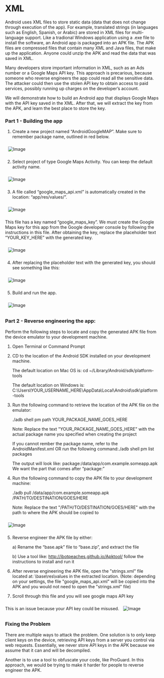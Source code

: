 # XML

Android uses XML files to store static data (data that does not change through execution of the app). For example, translated strings (in languages such as English, Spanish, or Arabic) are stored in XML files for multi-language support. Like a tradional Windows application using a .exe file to install the software, an Android app is packaged into an APK file. The APK files are compressed files that contain many XML and Java files, that make up the application.  Anyone could unzip the APK and read the data that was saved in XML. 

Many developers store important information in XML, such as an Ads number or a Google Maps API key. This approach is precarious, because someone who reverse engineers the app could read all the sensitive data. The attacker could then use the stolen API key to obtain access to paid services, possibly running up charges on the developer’s account. 

We will demonstrate how to build an Android app that displays Google Maps with the API key saved in the XML. After that, we will extract the key from the APK, and learn the best place to store the key.

### Part 1 - Building the app

1.	Create a new project named “AndroidGoogleMAP”. Make sure to remember package name, outlined in red below.

<img style="margin:10px;" src="https://github.com/dan7800/VulnerableAndroidAppOracle/blob/master/Pictures/XML/image1.png" alt="Image">

2.	Select project of type Google Maps Activity. You can keep the default activity name. 

<img style="margin:10px;" src="https://github.com/dan7800/VulnerableAndroidAppOracle/blob/master/Pictures/XML/image2.png" alt="Image">

3.	A file called “google_maps_api.xml” is automatically created in the location: “app/res/values/”.

<img style="margin:10px;" src="https://github.com/dan7800/VulnerableAndroidAppOracle/blob/master/Pictures/XML/image10.png" alt="Image">

This file has a key named “google_maps_key”. We must create the Google Maps key for this app from the Google developer console by following the instructions in this file. 
After obtaining the key, replace the placeholder text “YOUR_KEY_HERE” with the generated key.  

<img style="margin:10px;" src="https://github.com/dan7800/VulnerableAndroidAppOracle/blob/master/Pictures/XML/image3.png" alt="Image">

4. After replacing the placeholder text with the generated key, you should see something like this:

<img style="margin:10px;" src="https://github.com/dan7800/VulnerableAndroidAppOracle/blob/master/Pictures/XML/image4.png" alt="Image">

5.	Build and run the app.

<img style="margin:10px;" src="https://github.com/dan7800/VulnerableAndroidAppOracle/blob/master/Pictures/XML/image5.png" alt="Image">


### Part 2 - Reverse engineering the app:

Perform the following steps to locate and copy the generated APK file from the device emulator to your development machine.

1. Open Terminal or Command Prompt

2. CD to the location of the Android SDK installed on your development machine.

	The default location on Mac OS is: cd ~/Library/Android/sdk/platform-tools
	
	The default location on Windows is: C:\Users\YOUR_USERNAME_HERE\AppData\Local\Android\sdk\platform-tools

3. Run the following command to retrieve the location of the APK file on the emulator:

	./adb shell pm path YOUR_PACKAGE_NAME_GOES_HERE
	
	Note: Replace the text "YOUR_PACKAGE_NAME_GOES_HERE" with the actual package name you specified when creating the project
	
	If you cannot rember the package name, refer to the AndroidManifest.xml OR run the following command:./adb shell pm list packages
	
	The output will look like: package:/data/app/com.example.someapp.apk 
	We want the part that comes after “package:”
	
4.	Run the following command to copy the APK file to your development machine:
	
	./adb pull /data/app/com.example.someapp.apk /PATH/TO/DESTINATION/GOES/HERE
	
	Note: Replace the text "/PATH/TO/DESTINATION/GOES/HERE" with the path to where the APK should be copied to

<img style="margin:10px;" src="https://github.com/dan7800/VulnerableAndroidAppOracle/blob/master/Pictures/XML/image6.png" alt="Image">

5.	Reverse engineer the APK file by either:

	a)	Rename the “base.apk” file to “base.zip”, and extract the file
	
	b)	Use a tool like: http://ibotpeaches.github.io/Apktool/ follow the instructions to install and run it
	
6. After reverse engineering the APK file, open the "strings.xml" file located at: \base\res\values in the extracted location. (Note: depending on your settings, the file "google_maps_api.xml" will be copied into the APK and you would not need to open the "strings.xml" file)

7. Scroll through this file and you will see google maps API key 


This is an issue because your API key could be misused.
<img style="margin:10px;" src="https://github.com/dan7800/VulnerableAndroidAppOracle/blob/master/Pictures/XML/image11.png" alt="Image">

### Fixing the Problem

There are multiple ways to attack the problem. One solution is to only keep client keys on the device, retrieving API keys from a server you control via web requests. Essentially, we never store API keys in the APK because we assume that it can and will be decompiled.

Another is to use a tool to obfuscate your code, like ProGuard. In this approach, we would be trying to make it harder for people to reverse engineer the APK.
